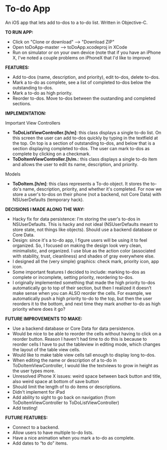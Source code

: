 # To-do App
An iOS app that lets add to-dos to a to-do list. Written in Objective-C. 

<b>TO RUN APP:</b>
- Click on "Clone or download" --> "Download ZIP"
- Open toDoApp-master --> toDoApp.xcodeproj in XCode
- Run on simulator or on your own device (note that if you have an iPhone X, I've noted a couple problems on iPhoneX that I'd like to improve) 

<b>FEATURES:</b>
- Add to-dos (name, description, and priority), edit to-dos, delete to-dos.
- Mark a to-do as complete, see a list of completed to-dos below the outstanding to-dos.
- Mark a to-do as high priority.
- Reorder to-dos. Move to-dos between the oustanding and completed sections.

<b>IMPLEMENTATION:</b>

Important View Controllers
- <b>ToDoListViewController.[h/m]</b>: this class displays a single to-do list. On this screen the user can add to-dos quickly by typing in the textfield at the top. On top is a section of outstanding to-dos, and below that is a section displaying completed to-dos. The user can mark to-dos as complete by clicking on a checkmark. 
- <b>ToDoItemViewController.[h/m.</b>: this class displays a single to-do item and allows the user to edit its name, description, and priority.

Models
- <b>ToDoItem.[h/m]</b>: this class represents a To-do object. It stores the to-do's name, description, priority, and whether it's completed. For now we store a user's to-dos on their phone (not a backend, not Core Data) with NSUserDefaults (temporary hack).

<b>DECISIONS I MADE ALONG THE WAY:</b>
- Hacky fix for data persistence: I'm storing the user's to-dos in NSUserDefaults. This is hacky and not ideal (NSUserDefaults meant to store state, not things like objects). Should use a backend database or Core Data.
- Design: since it's a to-do app, I figure users will be using it to feel organized. So, I focused on making the design look very clean, minimalistic, and organized. I use blue as the action color (associated with stability, trust, cleanliness) and shades of gray everywhere else.
- I designed all the (very simple) graphics: check mark, priority icon, app icon.
- Some important features I decided to include: marking to-dos as complete or incomplete, setting priority, reordering to-dos.
- I originally implemented something that made the high priority to-dos automatically go to top of their section, but then I realized it doesn’t make sense when you can ALSO reorder the cells. For example, we automatically push a high priority to-do to the top, but then the user reorders it to the bottom, and next time they mark another to-do as high priority where does it go?  

<b>FUTURE IMPROVEMENTS TO MAKE:</b>
- Use a backend database or Core Data for data persistence.
- Would be nice to be able to reorder the cells without having to click on a reorder button. Reason I haven't had time to do this is because to reorder cells I have to put the tableview in editing mode, which changes the layout of the table view cells.
- Would like to make table view cells tall enough to display long to-dos. 
- When editing the name or description of a to-do in ToDoItemViewController, I would like the textviews to grow in height as the user types more.
- Unresolved iPhone X issues: weird space between back button and title, also weird space at bottom of save button
- Should limit the length of to do items or descriptions. 
- Didn't implement for iPad
- Add ability to sight to go back on navigation (from ToDoItemViewController to ToDoListViewController)
- Add testing!

<b>FUTURE FEATURES:</b>
- Connect to a backend.
- Allow users to have multiple to-do lists.
- Have a nice animation when you mark a to-do as complete.
- Add dates to “to do” items. 
